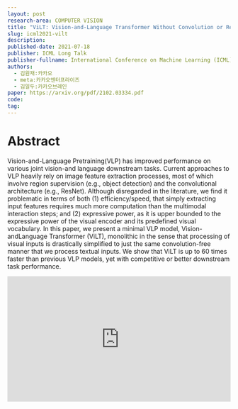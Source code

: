 ```yaml
---
layout: post
research-area: COMPUTER VISION
title: "ViLT: Vision-and-Language Transformer Without Convolution or Region Supervision"
slug: icml2021-vilt
description:
published-date: 2021-07-18
publisher: ICML Long Talk
publisher-fullname: International Conference on Machine Learning (ICML) Long Talk
authors:
  - 김원재:카카오
  - meta:카카오엔터프라이즈
  - 김일두:카카오브레인
paper: https://arxiv.org/pdf/2102.03334.pdf
code:
tag:
---
```


# Abstract

Vision-and-Language Pretraining(VLP) has improved performance on various joint vision-and language downstream tasks. Current approaches to VLP heavily rely on image feature extraction processes, most of which involve region supervision (e.g., object detection) and the convolutional architecture (e.g., ResNet). Although disregarded in the literature, we find it problematic in terms of both (1) efficiency/speed, that simply extracting input features requires much more computation than the multimodal interaction steps; and (2) expressive power, as it is upper bounded to the expressive power of the visual encoder and its predefined visual vocabulary. In this paper, we present a minimal VLP model, Vision-andLanguage Transformer (ViLT), monolithic in the sense that processing of visual inputs is drastically simplified to just the same convolution-free manner that we process textual inputs. We show that ViLT is up to 60 times faster than previous VLP models, yet with competitive or better downstream task performance.

<style>.embed-container { position: relative; padding-bottom: 56.25%; height: 0; overflow: hidden; max-width: 100%; } .embed-container iframe, .embed-container object, .embed-container embed { position: absolute; top: 0; left: 0; width: 100%; height: 100%; }</style><div class='embed-container'><iframe src='https://www.youtube.com/embed//3-GhhxrKceA' frameborder='0' allowfullscreen></iframe></div>

